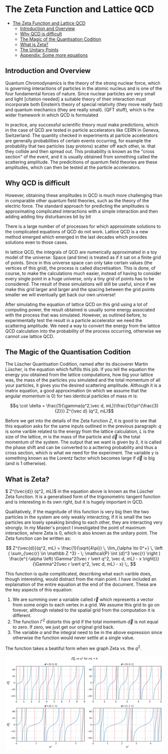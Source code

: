 # The Zeta Function and Lattice QCD

<!--ts-->
* [The Zeta Function and Lattice QCD](#the-zeta-function-and-lattice-qcd)
   * [Introduction and Overview](#introduction-and-overview)
   * [Why QCD is difficult](#why-qcd-is-difficult)
   * [The Magic of the Quantisation Codition](#the-magic-of-the-quantisation-codition)
   * [What is Zeta?](#what-is-zeta)
   * [The Unitary Points](#the-unitary-points)
   * [Appendix: Some more equations](#appendix-some-more-equations)

<!-- Created by https://github.com/ekalinin/github-markdown-toc -->
<!-- Added by: ericrechberger, at: Fri Mar 29 08:50:24 GMT 2024 -->

<!--te-->


## Introduction and Overview


Quantum Chromodynamics is the theory of the strong nuclear force, which is governing interactions of particles in the atomic nucleus and is one of the four fundamental forces of nature. Since nuclear particles are very small and light [citation needed] a suitable theory of their interaction must incorporate both Einstein’s theory of special relativity (they move really fast) and quantum mechanics (they are really small).  (QFT stuff), which is the wider framework in which QCD is formulated

In practice, any successful scientific theory must make predictions, which in the case of QCD are tested in particle accelerators like CERN in Geneva, Switzerland. The quantity checked in experiments at particle accelerators are generally probabilities of certain events occurring, for example the probability that two particles (say protons) scatter off each other, ie. that they collide and then spread out. This probability is known as the "cross section" of the event,  and it is usually obtained from something called the scattering amplitude. The predicitions of quantum field theories are these amplitudes, which can then be tested at the particle accelerators. 

## Why QCD is difficult

However, obtaining these amplitudes in QCD is much more challenging than in comparable other quantum field theories, such as the theory of the electric force. The standard approach for predicting the amplitudes is approximating complicated interactions with a simple interaction and then adding adding tiny disturbances bit by bit

There is a large number of of processes for which approximate solutions to the complicated equations of QCD do not work. Lattice QCD is a new method emerged which emerged in the last decades which provides solutions even to those cases. 

In lattice QCD, the integrals of QCD are numerically approximated in a toy model of the universe: Space (and time) is treated as if it sat on a finite grid of points. Since in this universe space can only take certain values (the vertices of this grid), the process is called discretisation. This is done, of course, to make the calculations much easier, instead of having to consider every single point in a huge universe, only a tiny grid of points has to be considered. The result of these simulations will still be useful, since if we make this grid larger and larger and the spacing between the grid points smaller we will eventually get back our own universe!

After simulating the equation of lattice QCD on this grid using a lot of computing power, the result obtained is usually some energy associated with the process that was simulated. However, as outlined before, to experimentally test the result in a particle accelerator we need the scattering amplitude. We need a way to convert the energy from the lattice QCD calculation into the probability of the process occurring, otherwise we cannot use lattice QCD.


## The Magic of the Quantisation Codition

The Lüscher Quantisation Codition, named after its discoverer Martin Lüscher, is the equation which fulfills this job. If you tell the equation the energy you obtained from the lattice computations, how big your lattice was, the mass of the particles you simulated and the total momentum of all your particles, it gives you the desired scattering amplitude. Although it is a matrix equation, a good approximation (in which we assume that the angular momentum is 0) for two identical particles of mass $m$ is:


$$q \cot \delta  = \frac{1}{\gamma(q^2,\vec d, mL)}\frac{1}{\pi^{\frac{3}{2}}} Z^{\vec d} (q^2, mL)$$

Before we get into the details of the Zeta function $Z$, it is good to see that this equation asks for the same inputs outlined in the previous paragraph: $q$ is some varible related to the energy from the lattice calculation, $L$ is the size of the lattice, $m$ is the mass of the particle and $\vec d$ is the total momentum of the system. The output that we want is given by $\delta$, it is called the phase shift and can be converted to a acttering probability and thus a cross section, which is what we need for the experiment. The variable $\gamma$ is something known as the Lorentz factor which becomes large if $\vec d$ is big (and is 1 otherwise).


## What is Zeta?

$ Z^{\vec{d}} (q^2, mL)$ in the equation above is known as the Lüscher Zeta function. It is a generalised form of the trigonometric tangent function and is interesting in its own right, but it is hugely important in QCD. 

Qualitatively, if the magnitude of this function is very big then the two particles in the system are only weakly interacting; if it is small the two particles are losely speaking binding to each other, they are interacting very strongly. In my Master's project I investigated the point of maximum interaction, where Zeta is 0, which is also known as the unitary point. The Zeta function can be written as:

$$
 Z^{\vec{d}}(q^2, mL) = \frac{1}{\sqrt{4\pi}}
\, \lim_{\alpha \to 0^+} \,  \left ( \sum_{\vec{r} \in \mathbb Z ^3}  - \; \mathcal{P}  \int {d}^3 \vec{r} \right ) \frac{e^{-\alpha \left( \Gamma^2(\vec r \vert q^2, \vec d, mL) - x \right)}}{\Gamma^2(\vec r \vert q^2, \vec d, mL) - x} \;,
$$

This function is quite complitcated, describing what each varible does, though interesting, would distract from the main point. I have included an explaination of the entire equation at the end of the document. These are the key aspects of this equation:

1) We are summing over a variable called $\vec r$ which represents a vector from some origin to each vertex in a grid. We assume this grid to go on forever, although related to the spatial grid from the computation it is different.
2) The function $\Gamma^2$ distorts this grid if the total momentum $\vec d$ is not equal to zero. If zero, we just get our original grid back.
3) The variable $\alpha$ and the integral need to be in the above expression since otherwise the function would never settle at a single value. 

The function takes a beatiful form when we graph Zeta vs. the $q^2$.

![alt text](PublicSummary/zeta_stuff.png)

<audio src='PublicSummary/d000.mp3' width=180/>



In this image, we picked four different values for the total momentum $\vec d$. For $\vec d = 0$ we have the unshifted, original function and it takes a very simple form. For other values of $\vec d$ we see that the asymptotes (where the function shoots off the image) that represent the non-interacting points are shifted quite chaotically. This comes from the fact that the lattice itself is shifted in these cases. 
On the graph, the dashed, black lines mark the asymptotes of the function and the red lines where the function equals zero, i.e. the unitary points. 

## The Unitary Points

Although it is relatively simple to find the asymptotes of Zeta, the zeros of the function have to be found 







## Appendix: Some more equations


For the curious, this section includes all as of yet undefined parts of the equations from the main text. Note that the fundamental constants $\hbar = c = 1$; this is the natural and common choice for the small, energetic particles of QCD! 

The variable $q$, which has the dimensions of momentum, can be found from the Energy outputs from the lattice calculations using:


$$
E = \sqrt{4\left( \frac{2\pi}{L} q\right)^2 +   \left( \frac{2\pi}{L} \vert \vec d \vert\right)^2 + 4m^2}
$$

The lorentz factor is given by:
$$
\gamma(q^2, \vec d, mL) =  \sqrt{1 +  \frac{\vert\vec d\vert^2}{4q^{2}+\left(\frac{mL}{\pi}\right)^2}}
$$

And finally:
$$
\Gamma^2(\vec r \vert q^2, \vec d, mL)\equiv \frac{1}{\gamma(q, \vec d, mL)^2}\left(\! \frac{\vec r \cdot \vec d}{\vert \vec d \vert}  + \frac{\vert \vec d \vert}{2}\right)^2 + \bigg( \vec r - \frac{\vec r \cdot \vec d}{  \vert \vec d \vert^2} \, \vec d \bigg  ) \,,
$$

This tranform reduces to $\vert \vec r \vert^2$ if $\vec d = 0$. 


The Zeta function, repeating the function from the main section, is defined as:


$$
 Z^{\vec{d}}(q^2, mL) = \frac{1}{\sqrt{4\pi}}
\, \lim_{\alpha \to 0^+} \,  \left ( \sum_{\vec{r} \in \mathbb Z ^3}  - \; \mathcal{P}  \int {d}^3 \vec{r} \right ) \frac{e^{-\alpha \left( \Gamma^2(\vec r \vert q^2, \vec d, mL) - x \right)}}{\Gamma^2(\vec r \vert q^2, \vec d, mL) - x} \;,
$$


We are summing over a variable called $\vec r$ which represents a vector from some origin to each vertex in a grid. The $\mathcal P $ in front of the integral indicates that we need to compute it using a special way called the "Cauchy principal Value prescription". The variable $\alpha$ and the integral need to be in the above expression since otherwise the function would never settle at a single value. 
